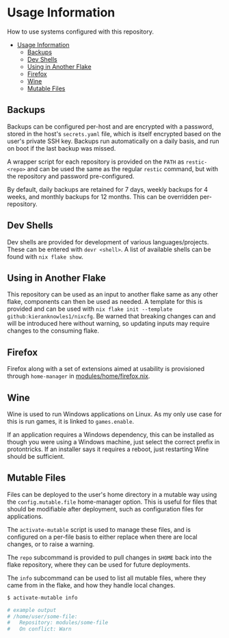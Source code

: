 # Usage Information

How to use systems configured with this repository.

- [Usage Information](#usage-information)
  - [Backups](#backups)
  - [Dev Shells](#dev-shells)
  - [Using in Another Flake](#using-in-another-flake)
  - [Firefox](#firefox)
  - [Wine](#wine)
  - [Mutable Files](#mutable-files)

## Backups

Backups can be configured per-host and are encrypted with a password, stored in
the host's `secrets.yaml` file, which is itself encrypted based on the user's
private SSH key. Backups run automatically on a daily basis, and run on boot if
the last backup was missed.

A wrapper script for each repository is provided on the `PATH` as
`restic-<repo>` and can be used the same as the regular `restic` command, but
with the repository and password pre-configured.

By default, daily backups are retained for 7 days, weekly backups for 4 weeks,
and monthly backups for 12 months. This can be overridden per-repository.

## Dev Shells

Dev shells are provided for development of various languages/projects. These can
be entered with `devr <shell>`. A list of available shells can be found with
`nix flake show`.

## Using in Another Flake

This repository can be used as an input to another flake same as any other
flake, components can then be used as needed. A template for this is provided
and can be used with `nix flake init --template github:kieranknowles1/nixcfg`.
Be warned that breaking changes can and will be introduced here without warning,
so updating inputs may require changes to the consuming flake.

## Firefox

Firefox along with a set of extensions aimed at usability is provisioned through
`home-manager` in [modules/home/firefox.nix](../../modules/home/firefox.nix).

## Wine

Wine is used to run Windows applications on Linux. As my only use case for this
is run games, it is linked to `games.enable`.

If an application requires a Windows dependency, this can be installed as though
you were using a Windows machine, just select the correct prefix in
protontricks. If an installer says it requires a reboot, just restarting Wine
should be sufficient.

## Mutable Files

Files can be deployed to the user's home directory in a mutable way using the
`config.mutable.file` home-manager option. This is useful for files that should
be modifiable after deployment, such as configuration files for applications.

The `activate-mutable` script is used to manage these files, and is configured
on a per-file basis to either replace when there are local changes, or to raise
a warning.

The `repo` subcommand is provided to pull changes in `$HOME` back into the flake
repository, where they can be used for future deployments.

The `info` subcommand can be used to list all mutable files, where they came
from in the flake, and how they handle local changes.

```sh
$ activate-mutable info

# example output
# /home/user/some-file:
#   Repository: modules/some-file
#   On conflict: Warn
```
